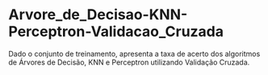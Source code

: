 # Arvore_de_Decisao-KNN-Perceptron-Validacao_Cruzada
Dado o conjunto de treinamento, apresenta a taxa de acerto dos algoritmos de Árvores de Decisão, KNN e Perceptron utilizando Validação Cruzada.
